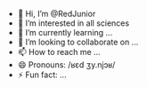 - 👋 Hi, I’m @RedJunior
- 👀 I’m interested in all sciences
- 🌱 I’m currently learning ...
- 💞️ I’m looking to collaborate on ...
- 📫 How to reach me ...
- 😄 Pronouns: /ʁɛd ʒy.njɔʁ/
- ⚡ Fun fact: ...

<!---
RedJunior75/RedJunior75 is a ✨ special ✨ repository because its `README.md` (this file) appears on your GitHub profile.
You can click the Preview link to take a look at your changes.
--->
